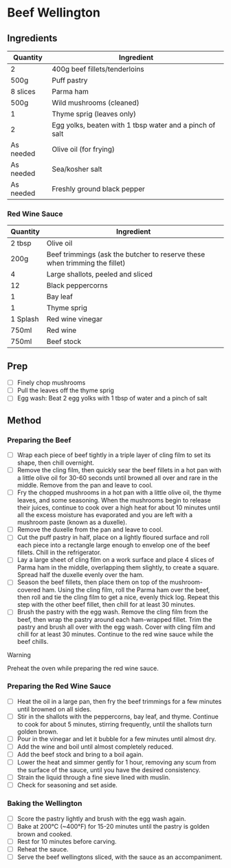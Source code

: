 # Beef Wellington

## Ingredients
| Quantity | Ingredient |
| --- | --- |
| 2 | 400g beef fillets/tenderloins |
| 500g | Puff pastry |
| 8 slices | Parma ham |
| 500g | Wild mushrooms (cleaned) |
| 1 | Thyme sprig (leaves only) |
| 2 | Egg yolks, beaten with 1 tbsp water and a pinch of salt |
| As needed | Olive oil (for frying) |
| As needed | Sea/kosher salt |
| As needed | Freshly ground black pepper |

### Red Wine Sauce
| Quantity | Ingredient |
| --- | --- |
| 2 tbsp | Olive oil |
| 200g  | Beef trimmings (ask the butcher to reserve these when trimming the fillet) |
| 4 | Large shallots, peeled and sliced |
| 12 | Black peppercorns |
| 1 | Bay leaf |
| 1 | Thyme sprig |
| 1 Splash | Red wine vinegar |
| 750ml | Red wine |
| 750ml | Beef stock |

## Prep
- [ ] Finely chop mushrooms
- [ ] Pull the leaves off the thyme sprig
- [ ] Egg wash: Beat 2 egg yolks with 1 tbsp of water and a pinch of salt

## Method
### Preparing the Beef
- [ ] Wrap each piece of beef tightly in a triple layer of cling film to set its shape, then chill overnight.
- [ ] Remove the cling film, then quickly sear the beef fillets in a hot pan with a little olive oil for 30-60 seconds until browned all over and rare in the middle. Remove from the pan and leave to cool.
- [ ] Fry the chopped mushrooms in a hot pan with a little olive oil, the thyme leaves, and some seasoning. When the mushrooms begin to release their juices, continue to cook over a high heat for about 10 minutes until all the excess moisture has evaporated and you are left with a mushroom paste (known as a duxelle).
- [ ] Remove the duxelle from the pan and leave to cool.
- [ ] Cut the puff pastry in half, place on a lightly floured surface and roll each piece into a rectangle large enough to envelop one of the beef fillets. Chill in the refrigerator.
- [ ] Lay a large sheet of cling film on a work surface and place 4 slices of Parma ham in the middle, overlapping them slightly, to create a square. Spread half the duxelle evenly over the ham.
- [ ] Season the beef fillets, then place them on top of the mushroom-covered ham. Using the cling film, roll the Parma ham over the beef, then roll and tie the cling film to get a nice, evenly thick log. Repeat this step with the other beef fillet, then chill for at least 30 minutes.
- [ ] Brush the pastry with the egg wash. Remove the cling film from the beef, then wrap the pastry around each ham-wrapped fillet. Trim the pastry and brush all over with the egg wash. Cover with cling film and chill for at least 30 minutes. Continue to the red wine sauce while the beef chills.

> [!WARNING]
> Preheat the oven while preparing the red wine sauce.

### Preparing the Red Wine Sauce
- [ ] Heat the oil in a large pan, then fry the beef trimmings for a few minutes until browned on all sides. 
- [ ] Stir in the shallots with the peppercorns, bay leaf, and thyme. Continue to cook for about 5 minutes, stirring frequently, until the shallots turn golden brown.
- [ ] Pour in the vinegar and let it bubble for a few minutes until almost dry. 
- [ ] Add the wine and boil until almost completely reduced. 
- [ ] Add the beef stock and bring to a boil again.
- [ ] Lower the heat and simmer gently for 1 hour, removing any scum from the surface of the sauce, until you have the desired consistency. 
- [ ] Strain the liquid through a fine sieve lined with muslin. 
- [ ] Check for seasoning and set aside.

### Baking the Wellington
- [ ] Score the pastry lightly and brush with the egg wash again.
- [ ] Bake at 200&deg;C (~400&deg;F) for 15-20 minutes until the pastry is golden brown and cooked. 
- [ ] Rest for 10 minutes before carving.
- [ ] Reheat the sauce. 
- [ ] Serve the beef wellingtons sliced, with the sauce as an accompaniment.
